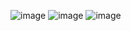 ![image](https://github.com/Bablubamaniya/Sql-Practice.com-question/assets/94857315/e7e4400a-a363-4ee0-96d0-317a0e6f0602)
![image](https://github.com/Bablubamaniya/Sql-Practice.com-question/assets/94857315/d67ace6c-d85d-4990-88b1-09887b2102af)
![image](https://github.com/Bablubamaniya/Sql-Practice.com-question/assets/94857315/1764d2a8-6b21-4d89-b3ec-6a25f3e3f490)
